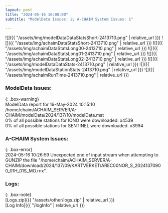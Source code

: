 ```yaml
---
layout: post
title: "2024-05-16 10:00:00"
subtitle: "ModelData Issues: 2; A-CHAIM System Issues: 1"

---
```


![]({{ "/assets/img/modelDataDataStatsShort-2413710.png" | relative_url }})
![]({{ "/assets/img/achaimDataStatsShort-2413710.png" | relative_url }})
![]({{ "/assets/img/achaimDataStatsLong00-2413710.png" | relative_url }})
![]({{ "/assets/img/achaimDataStatsLong01-2413710.png" | relative_url }})
![]({{ "/assets/img/achaimDataStatsLong02-2413710.png" | relative_url }})
![]({{ "/assets/img/modelDataDataStats-2413710.png" | relative_url }})
![]({{ "/assets/img/modelDataStationStats-2413710.png" | relative_url }})
![]({{ "/assets/img/achaimRunTime-2413710.png" | relative_url }})


### ModelData Issues:  
  
{: .box-warning}  
 ModelData report for 16-May-2024 10:15:10   
 /home/chaim/ACHAIM_SERVER/A-CHAIM/modelData/2024/137/10/modelData.mat   
 0% of all possible stations for IONO were downloaded. x4539   
 0% of all possible stations for SENTINEL were downloaded. x3994   
  
### A-CHAIM System Issues:  
  
{: .box-error}  
2024-05-16 10:26:59 Unexpected end of input stream when attempting to GUNZIP the file "/home/chaim/ACHAIM_SERVER/A-CHAIM/download/2024/137/09/KARTVERKET/AREC00NOR_S_20241370900_01H_01S_MO.rnx".  

### Logs:  
  
{: .box-note}  
[Logs.zip]({{ "/assets/other/logs.zip" | relative_url }})  
[Log Info]({{ "/logInfo" | relative_url }})  
